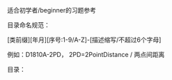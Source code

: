 适合初学者/beginner的习题参考

目录命名规范：

[类前缀][年月][序号:1-9/A-Z]-[描述缩写/不超过6个字母]

例如：D1810A-2PD， 2PD=2PointDistance / 两点间距离

目录：

